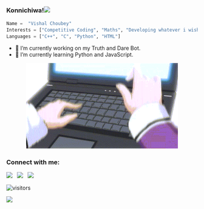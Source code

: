 ### Konnichiwa!<img src="https://media.tenor.com/images/c4f9807829ab85eaf07682511cf12a1c/tenor.gif" width="30px">


```python
Name =  "Vishal Choubey"
Interests = ["Competitive Coding", "Maths", "Developing whatever i wish", "Anime"]
Languages = ["C++", "C", "Python", "HTML"]
```

- 🔭 I’m currently working on my Truth and Dare Bot.
- 🌱 I’m currently learning Python and JavaScript.

<div align=center>
  
[![coding waifu x 1000](./giffile.gif)](https://github.com/VishalChoubey1019)
</div>


### Connect with me:
<div align=left>

<a href="https://www.linkedin.com/in/vishal-choubey-786a92182" alt="Vishal Choubey | LinkedIn"><img src="https://img.icons8.com/fluent/48/000000/linkedin.png" ></a> &nbsp;
<a href="https://twitter.com/BlueFaceTantal1?s=08 " alt="@BluefaceTantal1 twitter"><img src="https://img.icons8.com/color/48/000000/twitter--v1.png" ></a> &nbsp;
<a href="https://www.instagram.com/vishal.choubey.106/ " alt="vishal.choubey.106 | Instagram"><img src="https://img.icons8.com/fluent/48/000000/instagram-new.png" ></a> &nbsp;
</div>

   

![visitors](https://visitor-badge.glitch.me/badge?page_id={VishalChoubey1019}.{github.com/VishalChoubey1019})

<img height="180em" src="https://github-readme-stats.vercel.app/api?username=VishalChoubey1019&show_icons=true&hide_border=true&&count_private=true&include_all_commits=true" />
<!--
**VishalChoubey1019/VishalChoubey1019** is a ✨ _special_ ✨ repository because its `README.md` (this file) appears on your GitHub profile.




